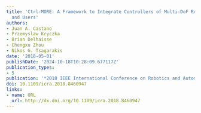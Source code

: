 ```yaml
---
title: 'Ctrl-MORE: A Framework to Integrate Controllers of Multi-DoF Robot for Developers
  and Users'
authors:
- Juan A. Castano
- Przemyslaw Kryczka
- Brian Delhaisse
- Chengxu Zhou
- Nikos G. Tsagarakis
date: '2018-05-01'
publishDate: '2024-10-18T10:28:09.677117Z'
publication_types:
- 5
publication: '*2018 IEEE International Conference on Robotics and Automation (ICRA)*'
doi: 10.1109/icra.2018.8460947
links:
- name: URL
  url: http://dx.doi.org/10.1109/icra.2018.8460947
---
```

